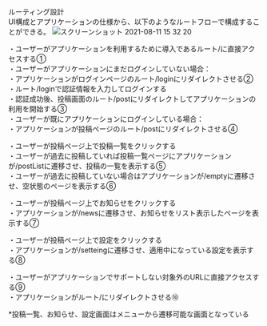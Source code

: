 ルーティング設計  
UI構成とアプリケーションの仕様から、以下のようなルートフローで構成することができる。 
![スクリーンショット 2021-08-11 15 32 20](https://user-images.githubusercontent.com/75874607/128981474-f4d6bd73-6f21-4a03-b8bf-7a80d4c90b78.png)


・ユーザーがアプリケーションを利用するために導入であるルート/に直接アクセスする①  
    ・ユーザーがアプリケーションにまだログインしていない場合：  
        ・アプリケーションがログインページのルート/loginにリダイレクトさせる②  
            ・ルート/loginで認証情報を入力してログインする  
                ・認証成功後、投稿画面のルート/postにリダイレクトしてアプリケーションの利用を開始する③  
    ・ユーザーが既にアプリケーションにログインしている場合：  
        ・アプリケーションが投稿ページのルート/postにリダイレクトさせる④  

・ユーザーが投稿ページ上で投稿一覧をクリックする  
    ・ユーザーが過去に投稿していれば投稿一覧ページにアプリケーションが/postListに遷移させ、投稿の一覧を表示する⑤  
    ・ユーザーが過去に投稿していない場合はアプリケーションが/emptyに遷移させ、空状態のページを表示する⑥  

・ユーザーが投稿ページ上でお知らせをクリックする  
    ・アプリケーションが/newsに遷移させ、お知らせをリスト表示したページを表示する⑦  

・ユーザーが投稿ページ上で設定をクリックする  
    ・アプリケーションが/setteingに遷移させ、適用中になっている設定を表示する⑧  

・ユーザーがアプリケーションでサポートしない対象外のURLに直接アクセスする⑨  
    ・アプリケーションがルート/にリダイレクトさせる⑩  

*投稿一覧、お知らせ、設定画面はメニューから遷移可能な画面となっている  
